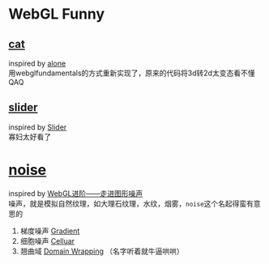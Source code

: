 # WebGL Funny

## [cat](https://g-weld.vercel.app/cat/cat.html)
inspired by [alone](https://codepen.io/ge1doot/pen/ooomdy)  
用webglfundamentals的方式重新实现了，原来的代码将3d转2d太变态看不懂QAQ

## [slider](https://g-weld.vercel.app/slider/index.html)
inspired by [Slider](https://codepen.io/ashthornton/pen/KRQbMO)  
寡妇太好看了

# [noise](https://g-weld.vercel.app/noise/index.html)
inspired by [WebGL进阶——走进图形噪声](https://juejin.cn/post/6844903862298476557#heading-11)  
噪声，就是模拟自然纹理，如大理石纹理，水纹，烟雾，`noise`这个名起得蛮有意思的  
1. 梯度噪声 [Gradient](https://g-weld.vercel.app/noise/gradient.html)
2. 细胞噪声 [Celluar](https://g-weld.vercel.app/noise/cell.html)
3. 翘曲域 [Domain Wrapping](https://g-weld.vercel.app/noise/wrapping.html) （名字听着就牛逼哄哄）


